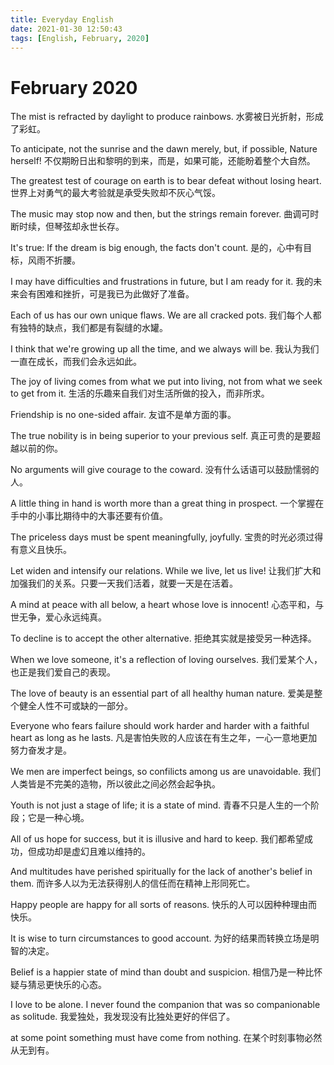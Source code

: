```yaml
---
title: Everyday English
date: 2021-01-30 12:50:43
tags: [English, February, 2020]
---
```



# February 2020

The mist is refracted by daylight to produce rainbows.
水雾被日光折射，形成了彩虹。

To anticipate, not the sunrise and the dawn merely, but, if possible, Nature herself!
不仅期盼日出和黎明的到来，而是，如果可能，还能盼着整个大自然。

The greatest test of courage on earth is to bear defeat without losing heart.
世界上对勇气的最大考验就是承受失败却不灰心气馁。

The music may stop now and then, but the strings remain forever.
曲调可时断时续，但琴弦却永世长存。

It's true: If the dream is big enough, the facts don't count.
是的，心中有目标，风雨不折腰。

I may have difficulties and frustrations in future, but I am ready for it.
我的未来会有困难和挫折，可是我已为此做好了准备。

Each of us has our own unique flaws. We are all cracked pots.
我们每个人都有独特的缺点，我们都是有裂缝的水罐。

I think that we're growing up all the time, and we always will be.
我认为我们一直在成长，而我们会永远如此。

The joy of living comes from what we put into living, not from what we seek to get from it.
生活的乐趣来自我们对生活所做的投入，而非所求。

Friendship is no one-sided affair.
友谊不是单方面的事。

The true nobility is in being superior to your previous self.
真正可贵的是要超越以前的你。

No arguments will give courage to the coward.
没有什么话语可以鼓励懦弱的人。

A little thing in hand is worth more than a great thing in prospect.
一个掌握在手中的小事比期待中的大事还要有价值。

The priceless days must be spent meaningfully, joyfully.
宝贵的时光必须过得有意义且快乐。

Let widen and intensify our relations. While we live, let us live!
让我们扩大和加强我们的关系。只要一天我们活着，就要一天是在活着。

A mind at peace with all below, a heart whose love is innocent!
心态平和，与世无争，爱心永远纯真。

To decline is to accept the other alternative.
拒绝其实就是接受另一种选择。

When we love someone, it's a reflection of loving ourselves.
我们爱某个人，也正是我们爱自己的表现。

The love of beauty is an essential part of all healthy human nature.
爱美是整个健全人性不可或缺的一部分。

Everyone who fears failure should work harder and harder with a faithful heart as long as he lasts.
凡是害怕失败的人应该在有生之年，一心一意地更加努力奋发才是。

We men are imperfect beings, so confilicts among us are unavoidable.
我们人类皆是不完美的造物，所以彼此之间必然会起争执。

Youth is not just a stage of life; it is a state of mind.
青春不只是人生的一个阶段；它是一种心境。

All of us hope for success, but it is illusive and hard to keep.
我们都希望成功，但成功却是虚幻且难以维持的。

And multitudes have perished spiritually for the lack of another's belief in them.
而许多人以为无法获得别人的信任而在精神上形同死亡。

Happy people are happy for all sorts of reasons.
快乐的人可以因种种理由而快乐。

It is wise to turn circumstances to good account.
为好的结果而转换立场是明智的决定。

Belief is a happier state of mind than doubt and suspicion.
相信乃是一种比怀疑与猜忌更快乐的心态。

I love to be alone. I never found the companion that was so companionable as solitude.
我爱独处，我发现没有比独处更好的伴侣了。

at some point something must have come from nothing.
在某个时刻事物必然从无到有。
